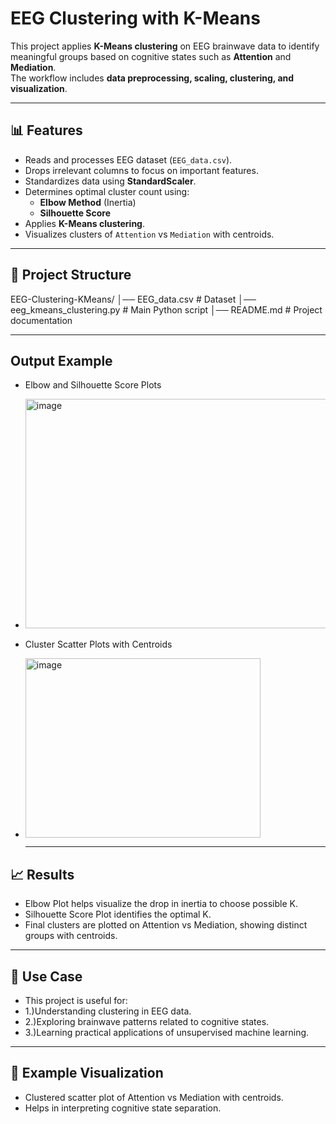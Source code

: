 # EEG Clustering with K-Means

This project applies **K-Means clustering** on EEG brainwave data to identify meaningful groups based on cognitive states such as **Attention** and **Mediation**.  
The workflow includes **data preprocessing, scaling, clustering, and visualization**.

---

## 📊 Features
- Reads and processes EEG dataset (`EEG_data.csv`).
- Drops irrelevant columns to focus on important features.
- Standardizes data using **StandardScaler**.
- Determines optimal cluster count using:
  - **Elbow Method** (Inertia)
  - **Silhouette Score**
- Applies **K-Means clustering**.
- Visualizes clusters of `Attention` vs `Mediation` with centroids.

---

## 📂 Project Structure
EEG-Clustering-KMeans/
│── EEG_data.csv # Dataset 
│── eeg_kmeans_clustering.py # Main Python script
│── README.md # Project documentation

---

## Output Example
- Elbow and Silhouette Score Plots
- <img width="704" height="367" alt="image" src="https://github.com/user-attachments/assets/0f846f30-cb23-41c2-91b2-cb5512917de6" />
- Cluster Scatter Plots with Centroids
- <img width="376" height="287" alt="image" src="https://github.com/user-attachments/assets/c5cc6004-9ce5-4fb2-8857-a281f9c3aa58" />

  ---
  
## 📈 Results
- Elbow Plot helps visualize the drop in inertia to choose possible K.
- Silhouette Score Plot identifies the optimal K.
- Final clusters are plotted on Attention vs Mediation, showing distinct groups with centroids.

---

## 🧠 Use Case
- This project is useful for:
- 1.)Understanding clustering in EEG data.
- 2.)Exploring brainwave patterns related to cognitive states.
- 3.)Learning practical applications of unsupervised machine learning.

---

## 📌 Example Visualization
- Clustered scatter plot of Attention vs Mediation with centroids.
- Helps in interpreting cognitive state separation.
